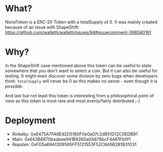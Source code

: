 What?
=====

NoneToken is a ERC-20 Token with a totalSupply of 0.
It was mainly created because of an issue with ShapeShift: https://github.com/walleth/walleth/issues/94#issuecomment-398040161

Why?
====

In the ShapeShift case mentioned above this token can be useful to state somewhere that you don't want to select a coin.
But it can also be useful for testing.
It might even discover some division by zero bugs when developers think: ```totalSupply``` will never be 0 as this makes no sense - even though it is possible.

And last but not least this token is interesting from a philosophical point of view as this token is most rare and most evenly/fairly distributed ;-)

Deployment
==========

 * Rinkeby: 0x6475A7FA6Ed2D5180F0e0a07c2d951D12C0EDB91
 * Main: 0x643B6870beabee941B9260a0A878bcF4A61Fb0f1
 * Ropsten: 0xFD5a69A1309595FF5121553F52C8A5B2B1B31031
